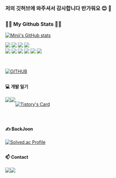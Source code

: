 <div align="left">
<br>
    
### 저의 깃허브에 와주셔서 감사합니다 반가워요 😊 👋

##


<h3>👩‍💻 My Github Stats 👩‍💻</h3>
<div>
    
[![Minji's GitHub stats](https://github-readme-stats.vercel.app/api?username=kwonminji-v&show_icons=true&include_all_commits=true&disable_animations=true&theme=vue)](https://github.com/kwonminji-v/github-readme-stats)


<img src="https://img.shields.io/badge/JavaScript-F7DF1E?style=flat-square&logo=JavaScript&logoColor=white"/> <img src="https://img.shields.io/badge/Html5-E34F26?style=flat-square&logo=html5&logoColor=white"/> <img src="https://img.shields.io/badge/Css3-1572B6?style=flat-square&logo=css3&logoColor=white"/> <img src="https://img.shields.io/badge/React-61DAFB?style=flat-square&logo=React&logoColor=white"/>
<br/>
<img src="https://img.shields.io/badge/Java-E34F26?style=flat-square&logo=java&logoColor=white"/> <img src="https://img.shields.io/badge/Springboot-6DB33F?style=flat-square&logo=springboot&logoColor=white"/> <img src="https://img.shields.io/badge/MySQL-4479A1?style=flat-square&logo=mysql&logoColor=white"/> 
<img src="https://img.shields.io/badge/Oracle-F80000?style=flat-square&logo=Oracle&logoColor=white"/>
<img src="https://img.shields.io/badge/Github-181717?style=flat-square&logo=Github&logoColor=white"/>
<img src="https://img.shields.io/badge/GitKraken-179287?style=flat-square&logo=GitKraken&logoColor=white"/>

</div>

<br>
<div>
    
[![GITHUB](https://hits.seeyoufarm.com/api/count/incr/badge.svg?url=https%3A%2F%2Fgithub.com%2Fkwonminji-v&count_bg=%23F29494&title_bg=%232F2E2E&icon=github.svg&icon_color=%23FFFFFF&title=GITHUB&edge_flat=false)](https://hits.seeyoufarm.com)
</div>


##


#### 💻 개발 일기 
<div style="display:flex; flex-direction:row;">
    <a href="https://coding-ha-da.tistory.com">
        <img src="https://img.shields.io/badge/Tistory-000000?style=for-the-badge&logo=Tistory&logoColor=white"> 
    </a>
    <a href=https://www.notion.so/Study-7d8fa786eacd43d4960699c06a59c6f2">
        <img src="https://img.shields.io/badge/Notion-9999FF?style=for-the-badge&logo=Notion&logoColor=white"> 
    </a>

  
[![Tistory's Card](https://github-readme-tistory-card.vercel.app/api?name=coding-ha-da&theme=default)](https://coding-ha-da.tistory.com)

</div>

<br>


##

#### ✍️ BackJoon


[![Solved.ac Profile](http://mazassumnida.wtf/api/v2/generate_badge?boj=minji_0323)](https://solved.ac/minji_0323/)


##


#### 📫 Contact 
<div style="display:flex; flex-direction:row;">
    <a href="">
        <img src="https://img.shields.io/badge/Instagram-E4405F?style=for-the-badge&logo=Instagram&logoColor=white"> 
    </a>
    <a href="minji6313@hanmail.net">
        <img src="https://img.shields.io/badge/Mail-EA4335?style=for-the-badge&logo=Gmail&logoColor=white"> 
    </a>
</div><br>



</div>




<!--
**kwonminji-v/kwonminji-v** is a ✨ _special_ ✨ repository because its `README.md` (this file) appears on your GitHub profile.

Here are some ideas to get you started:

- 🔭 I’m currently working on ...
- 🌱 I’m currently learning ...
- 👯 I’m looking to collaborate on ...
- 🤔 I’m looking for help with ...
- 💬 Ask me about ...
- 📫 How to reach me: ...
- 😄 Pronouns: ...
- ⚡ Fun fact: ...
-->
